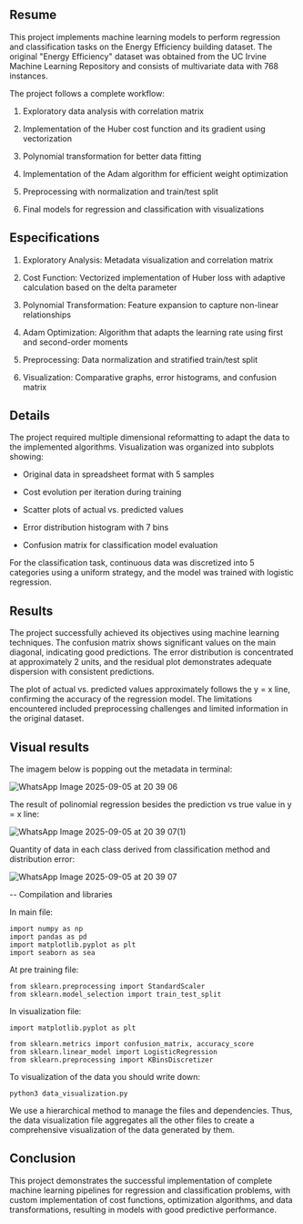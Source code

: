 ## Resume

This project implements machine learning models to perform regression and classification tasks on the Energy Efficiency building dataset. The original "Energy Efficiency" dataset was obtained from the UC Irvine Machine Learning Repository and consists of multivariate data with 768 instances.

The project follows a complete workflow:

1. Exploratory data analysis with correlation matrix

2. Implementation of the Huber cost function and its gradient using vectorization

3. Polynomial transformation for better data fitting

4. Implementation of the Adam algorithm for efficient weight optimization

5. Preprocessing with normalization and train/test split

6. Final models for regression and classification with visualizations

## Especifications

1. Exploratory Analysis: Metadata visualization and correlation matrix

2. Cost Function: Vectorized implementation of Huber loss with adaptive calculation based on the delta parameter

3. Polynomial Transformation: Feature expansion to capture non-linear relationships

4. Adam Optimization: Algorithm that adapts the learning rate using first and second-order moments

5. Preprocessing: Data normalization and stratified train/test split

6. Visualization: Comparative graphs, error histograms, and confusion matrix
    
## Details

The project required multiple dimensional reformatting to adapt the data to the implemented algorithms. Visualization was organized into subplots showing:

- Original data in spreadsheet format with 5 samples

- Cost evolution per iteration during training

- Scatter plots of actual vs. predicted values

- Error distribution histogram with 7 bins

- Confusion matrix for classification model evaluation

For the classification task, continuous data was discretized into 5 categories using a uniform strategy, and the model was trained with logistic regression.

## Results

The project successfully achieved its objectives using machine learning techniques. The confusion matrix shows significant values on the main diagonal, indicating good predictions. The error distribution is concentrated at approximately 2 units, and the residual plot demonstrates adequate dispersion with consistent predictions.

The plot of actual vs. predicted values approximately follows the y = x line, confirming the accuracy of the regression model. The limitations encountered included preprocessing challenges and limited information in the original dataset.

## Visual results

The imagem below is popping out the metadata in terminal:

![WhatsApp Image 2025-09-05 at 20 39 06](https://github.com/user-attachments/assets/2da4d5ec-28b6-41e2-ba07-30a4384ef006)

The result of polinomial regression besides the prediction vs true value in y = x line:

![WhatsApp Image 2025-09-05 at 20 39 07(1)](https://github.com/user-attachments/assets/c299dd98-cbf5-46a7-b936-91dc86cade82)

Quantity of data in each class derived from classification method and distribution error:

![WhatsApp Image 2025-09-05 at 20 39 07](https://github.com/user-attachments/assets/efd6bef0-2e81-4c0b-994d-3c2717b4e7cf)

-- Compilation and libraries

In main file:

```
import numpy as np
import pandas as pd
import matplotlib.pyplot as plt
import seaborn as sea

```

At pre training file:

```
from sklearn.preprocessing import StandardScaler
from sklearn.model_selection import train_test_split

```

In visualization file:

```
import matplotlib.pyplot as plt

from sklearn.metrics import confusion_matrix, accuracy_score
from sklearn.linear_model import LogisticRegression
from sklearn.preprocessing import KBinsDiscretizer

```

To visualization of the data you should write down:
```
python3 data_visualization.py

```
We use a hierarchical method to manage the files and dependencies. Thus, the data visualization file aggregates all the other files to create a comprehensive visualization of the data generated by them.

## Conclusion

This project demonstrates the successful implementation of complete machine learning pipelines for regression and classification problems, with custom implementation of cost functions, optimization algorithms, and data transformations, resulting in models with good predictive performance.
